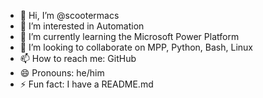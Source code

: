 - 👋 Hi, I’m @scootermacs
- 👀 I’m interested in Automation
- 🌱 I’m currently learning the Microsoft Power Platform
- 💞️ I’m looking to collaborate on MPP, Python, Bash, Linux
- 📫 How to reach me: GitHub
- 😄 Pronouns: he/him
- ⚡ Fun fact: I have a README.md

<!---
scootermacs/scootermacs is a ✨ special ✨ repository because its `README.md` (this file) appears on your GitHub profile.
You can click the Preview link to take a look at your changes.
--->

